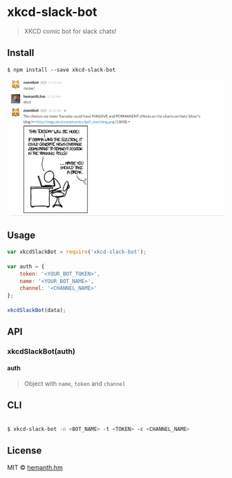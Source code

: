 # xkcd-slack-bot

> XKCD comic bot for slack chats!


## Install

```
$ npm install --save xkcd-slack-bot
```

![bot](./bot.png)

## Usage

```js
var xkcdSlackBot = require('xkcd-slack-bot');

var auth = {
	token: '<YOUR_BOT_TOKEN>',
	name: '<YOUR_BOT_NAME>',
	channel: '<CHANNEL_NAME>'
};

xkcdSlackBot(data);
```


## API

### xkcdSlackBot(auth)

#### auth
> Object with `name`, `token` and `channel`

## CLI

```sh

$ xkcd-slack-bot -n <BOT_NAME> -t <TOKEN> -c <CHANNEL_NAME>

```

## License

MIT © [hemanth.hm](http://h3manth.com)
